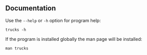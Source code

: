 ## Documentation

Use the `--help` or `-h` option for program help:

```
trucks -h
```

If the program is installed globally the man page will be installed:

```
man trucks
```

